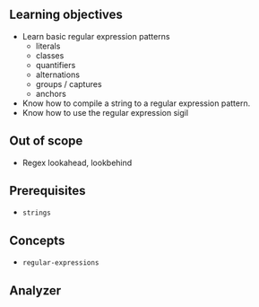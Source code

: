 ## Learning objectives

- Learn basic regular expression patterns
  - literals
  - classes
  - quantifiers
  - alternations
  - groups / captures
  - anchors
- Know how to compile a string to a regular expression pattern.
- Know how to use the regular expression sigil

## Out of scope

- Regex lookahead, lookbehind

## Prerequisites

- `strings`

## Concepts

- `regular-expressions`

## Analyzer
